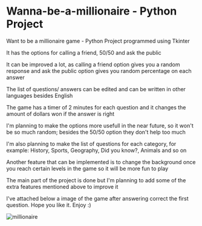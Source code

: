 # Wanna-be-a-millionaire  -  Python Project

Want to be a millionaire game  -  Python Project programmed using Tkinter

It has the options for calling a friend, 50/50 and ask the public

It can be improved a lot, as calling a friend option gives you a random response and ask the public option gives you random percentage on each answer

The list of questions/ answers can be edited and can be written in other languages besides English

The game has a timer of 2 minutes for each question and it changes the amount of dollars won if the answer is right

I'm planning to make the options more usefull in the near future, so it won't be so much random; besides the 50/50 option they don't help too much

I'm also planning to make the list of questions for each category, for example: History, Sports, Geography, Did you know?, Animals and so on

Another feature that can be implemented is to change the background once you reach certain levels in the game so it will be more fun to play

The main part of the project is done but I'm planning to add some of the extra features mentioned above to improve it

I've attached below a image of the game after answering correct the first question. Hope you like it. Enjoy :)

![millionaire](https://user-images.githubusercontent.com/82970883/204118458-0b8ecabb-02dc-419a-98c3-71ecea46bdc1.PNG)
